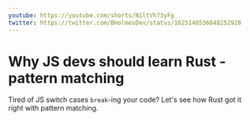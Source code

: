 ```yaml
---
youtube: https://youtube.com/shorts/N1ltVh73yFg
twitter: https://twitter.com/BHolmesDev/status/1625148536848252928
---
```


# Why JS devs should learn Rust - pattern matching

Tired of JS switch cases `break`-ing your code? Let's see how Rust got it right with pattern matching.
